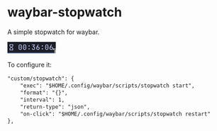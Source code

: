 # waybar-stopwatch

A simple stopwatch for waybar.

![screenshot](./screenshot.png)

To configure it:

```
"custom/stopwatch": {
    "exec": "$HOME/.config/waybar/scripts/stopwatch start",
    "format": "{}",
    "interval": 1,
    "return-type": "json",
    "on-click": "$HOME/.config/waybar/scripts/stopwatch restart"
},
```

